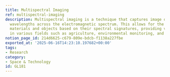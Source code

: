 ```yaml
---
title: Multispectral Imaging
ref: multispectral-imaging
description: Multispectral imaging is a technique that captures image data at specific
  wavelengths across the electromagnetic spectrum. This allows for the analysis of
  materials and objects based on their spectral signatures, providing valuable insights
  in various fields such as agriculture, environmental monitoring, and remote sensing.
notion_page_id: 214d6625-c679-809e-bdcb-f1138a227fbe
exported_at: '2025-06-16T14:23:10.197682+00:00'
tags:
- Research
category:
- Space & Technology
id: GL181
---
```


